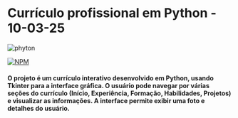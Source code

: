 # Currículo profissional em Python - 10-03-25

<img aligh= "center" alt="phyton" src="https://img.shields.io/badge/Python-14354C?style=for-the-badge&logo=python&logoColor=white"/>

[![NPM](https://img.shields.io/npm/l/react)](https://github.com/devsuperior/sds1-wmazoni/blob/master/LICENSE) 

#### O projeto é um currículo interativo desenvolvido em Python, usando Tkinter para a interface gráfica. O usuário pode navegar por várias seções do currículo (Início, Experiência, Formação, Habilidades, Projetos) e visualizar as informações. A interface permite exibir uma foto e detalhes do usuário.

